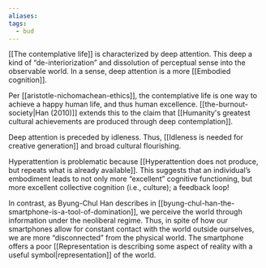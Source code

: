 ```yaml
---
aliases: 
tags:
  - bud
---
```

[[The contemplative life]] is characterized by deep attention. This deep a kind of “de-interiorization” and dissolution of perceptual sense into the observable world. In a sense, deep attention is a more [[Embodied cognition]].

Per [[aristotle-nichomachean-ethics]], the contemplative life is one way to achieve a happy human life, and thus human excellence. [[the-burnout-society|Han (2010)]] extends this to the claim that [[Humanity's greatest cultural achievements are produced through deep contemplation]]. 

Deep attention is preceded by idleness. Thus, [[Idleness is needed for creative generation]] and broad cultural flourishing.

Hyperattention is problematic because [[Hyperattention does not produce, but repeats what is already available]]. This suggests that an individual’s embodiment leads to not only more “excellent” cognitive functioning, but more excellent collective cognition (i.e., culture); a feedback loop!

In contrast, as Byung-Chul Han describes in [[byung-chul-han-the-smartphone-is-a-tool-of-domination]], we perceive the world through information under the neoliberal regime. Thus, in spite of how our smartphones allow for constant contact with the world outside ourselves, we are more “disconnected” from the physical world. The smartphone offers a poor [[Representation is describing some aspect of reality with a useful symbol|representation]] of the world.